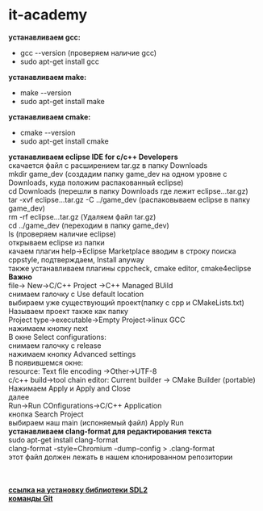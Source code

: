 # it-academy
<b>устанавливаем gcc:</b><br>
<ul>
 <li>gcc --version (проверяем наличие gcc)</li>
 <li>sudo apt-get install gcc<br></li>
</ul>  
<b>устанавливаем make:</b><br>
<ul>
  <li>make --version </li>
  <li>sudo apt-get install make</li>
 </ul>  
<b>устанавливаем cmake:</b><br>
<ul>
 <li>cmake --version</li>
 <li>sudo apt-get install cmake</li>
 </ul>  
<b>устанавливаем eclipse IDE for c/c++  Developers</b><br>
  скачается файл с расширением tar.gz в папку Downloads<br>
  mkdir game_dev (создадим папку game_dev на одном уровне с Downloads, куда положим распакованный eclipse)<br>
  cd Downloads (перешли в папку Downloads где лежит eclipse...tar.gz)<br>
  tar -xvf eclipse...tar.gz -C ../game_dev (распаковываем eclipse в папку game_dev)<br>
  rm -rf eclipse...tar.gz (Удаляем файл tar.gz)<br>
  cd ../game_dev (переходим в папку game_dev)<br>
  ls (проверяем наличие eclipse)<br>
  открываем eclipse из папки<br>
  качаем плагин help->Eclipse Marketplace вводим в строку поиска сppstyle, подтверждаем, Install anyway<br>
  также устанавливаем плагины cppcheck, cmake editor, cmake4eclipse<br>
<b>Важно</b><br>
  file-> New->C/C++ Project ->C++ Managed BUild<br>
  снимаем галочку с Use default location<br>
  выбираем уже существующий проект(папку с сpp и CMakeLists.txt)<br>
  Называем проект также как папку<br>
  Project type->executable->Empty Project->linux GCC<br>
  нажимаем кнопку next<br>
  В окне Select configurations:<br>
  снимаем галочку с release<br>
  нажимаем кнопку Advanced settings<br>
  В появившемся окне:<br>
  resource: Text file encoding ->Other->UTF-8<br>
  c/c++ build->tool chain editor: Current builder -> CMake Builder (portable)<br>
  Нажимаем Apply и Apply and Close<br>
  далее<br>
  Run->Run COnfigurations->C/C++ Application <br>
  кнопка Search Project<br>
  выбираем наш main (испоняемый файл) Apply Run<br>
<b>устанавливаем clang-format для редактирования текста</b><br>
  sudo apt-get install clang-format<br>
  clang-format -style=Chromium -dump-config > .clang-format<br>
  этот файл должен лежать в нашем клонированном репозитории<br><br><br>


 <a href="https://github.com/alisatsar/it-academy/tree/master/test/02-1-sdl-static"><b>ссылка на установку библиотеки SDL2</b></a><br>
 <a href="https://infobsd.ru/sites/default/files/git-cheatsheet-ru.pdf"><b>команды Git</b></a>
